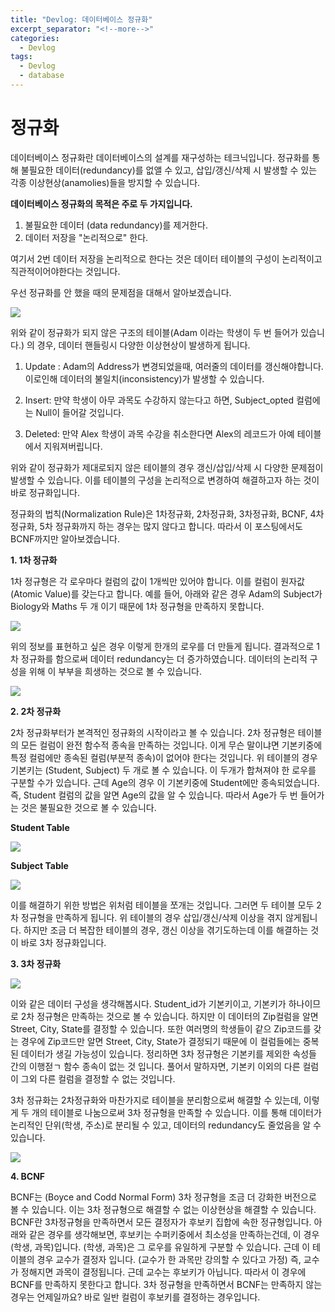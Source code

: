 ```yaml
---
title: "Devlog: 데이터베이스 정규화"
excerpt_separator: "<!--more-->"
categories:
  - Devlog
tags:
  - Devlog
  - database
---
```



정규화
==

데이터베이스 정규화란 데이터베이스의 설계를 재구성하는 테크닉입니다.
정규화를 통해 불필요한 데이터(redundancy)를 없앨 수 있고, 삽입/갱신/삭제 시
발생할 수 있는 각종 이상현상(anamolies)들을 방지할 수 있습니다.


**데이터베이스 정규화의 목적은 주로 두 가지입니다.**


1. 불필요한 데이터 (data redundancy)를 제거한다.
2. 데이터 저장을 "논리적으로" 한다.


여기서 2번 데이터 저장을 논리적으로 한다는 것은 데이터 테이블의 구성이 논리적이고
직관적이어야한다는 것입니다.


우선 정규화를 안 했을 때의 문제점을 대해서 알아보겠습니다.

![](https://t1.daumcdn.net/cfile/tistory/9999183359E7852802)


위와 같이 정규화가 되지 않은 구조의 테이블(Adam 이라는 학생이 두 번 들어가 있습니다.)
의 경우, 데이터 핸들링시 다양한 이상현상이 발생하게 됩니다.

1. Update : Adam의 Address가 변경되었을때, 여러줄의 데이터를 갱신해야합니다.
이로인해 데이터의 불일치(inconsistency)가 발생할 수 있습니다.

2. Insert: 만약 학생이 아무 과목도 수강하지 않는다고 하면, Subject_opted 컬럼에는 Null이
들어갈 것입니다.

3. Deleted: 만약 Alex 학생이 과목 수강을 취소한다면 Alex의 레코드가 아예 테이블에서 지워져버립니다.

위와 같이 정규화가 제대로되지 않은 테이블의 경우 갱신/삽입/삭제 시 다양한 문제점이 발생할 수 있습니다. 이를 테이블의 구성을 논리적으로 변경하여
해결하고자 하는 것이 바로 정규화입니다.

정규화의 법칙(Normalization Rule)은 1차정규화, 2차정규화, 3차정규화, BCNF, 4차 정규화, 5차 정규화까지 하는 
경우는 많지 않다고 합니다. 따라서 이 포스팅에서도 BCNF까지만 알아보겠습니다.


**1. 1차 정규화**

1차 정규형은 각 로우마다 컬럼의 값이 1개씩만 있어야 합니다. 이를 컬럼이 원자값(Atomic Value)를 갖는다고 합니다. 예를 들어, 아래와 같은 경우 Adam의 Subject가
Biology와 Maths 두 개 이기 때문에 1차 정규형을 만족하지 못합니다.

![](https://t1.daumcdn.net/cfile/tistory/9983DA3359E7855B34)

위의 정보를 표현하고 싶은 경우 이렇게 한개의 로우를 더 만들게 됩니다. 결과적으로 1차 정규화를 함으로써 데이터 redundancy는 더 증가하였습니다. 데이터의 논리적 구성을 위해 이 부부을 희생하는 것으로 
볼 수 있습니다.

![](https://t1.daumcdn.net/cfile/tistory/9967D83359E7861E07)

**2. 2차 정규화**

2차 정규화부터가 본격적인 정규화의 시작이라고 볼 수 있습니다. 2차 정규형은 테이블의 모든 컬럼이 완전 함수적 종속을 만족하는 것입니다. 
이게 무슨 말이냐면 기본키중에 특정 컬럼에만 종속된 컬럼(부분적 종속)이 없어야 한다는 것입니다.
위 테이블의 경우 기본키는 (Student, Subject) 두 개로 볼 수 있습니다. 이 두개가 합쳐져야 한 로우를 구분할 수가 있습니다. 근데 Age의 경우 이 기본키중에 Student에만 종속되었습니다.
즉, Student 컬럼의 값을 알면 Age의 값을 알 수 있습니다. 따라서 Age가 두 번 들어가는 것은 불필요한 것으로 볼 수 있습니다.

**Student Table**

![](https://t1.daumcdn.net/cfile/tistory/99589D3359E789FA30)

**Subject Table**

![](https://t1.daumcdn.net/cfile/tistory/99C5183359E789FB14)

이를 해결하기 위한 방법은 위처럼 테이블을 쪼개는 것입니다. 그러면 두 테이블 모두 2차 정규형을 만족하게 됩니다. 위 테이블의 경우 삽입/갱신/삭제 이상을 겪지 않게됩니다. 하지만 조금 더 복잡한 테이블의 경우, 갱신 이상을 겪기도하는데 이를 해결하는 것이 바로 3차 정규화입니다.


**3. 3차 정규화**

![](https://t1.daumcdn.net/cfile/tistory/99E0403359E78AEE2B)

이와 같은 데이터 구성을 생각해봅시다. Student_id가 기본키이고, 기본키가 하나이므로 2차 정규형은 만족하는 것으로 볼 수 있습니다. 하지만
이 데이터의 Zip컬럼을 알면 Street, City, State를 결정할 수 있습니다. 또한 여러명의 학생들이 같으 Zip코드를 갖는 경우에 Zip코드만 알면 Street, City, State가 결정되기 때문에
이 컬럼들에는 중복된 데이터가 생길 가능성이 있습니다. 정리하면 3차 정규형은 기본키를 제외한 속성들 간의 이행젇ㄱ 함수 종속이 없는 것 입니다. 풀어서 말하자면, 기본키 이외의 다른 컬럼이 그외 다른 컬럼을 결정할 수 없는 것입니다.

3차 정규화는 2차정규화와 마찬가지로 테이블을 분리함으로써 해결할 수 있는데, 이렇게 두 개의 테이블로 나눔으로써 3차 정규형을 만족할 수 있습니다. 이를 통해 데이터가 논리적인 단위(학생, 주소)로 분리될 수 있고, 데이터의 redundancy도 줄었음을 알 수 있습니다.

![](https://t1.daumcdn.net/cfile/tistory/994C193359E78C5E4A)

**4. BCNF**

BCNF는 (Boyce and Codd Normal Form) 3차 정규형을 조금 더 강화한 버전으로 볼 수 있습니다. 이는 3차 정규형으로 해결할 수 없는 이상현상을 해결할 수 있습니다.
BCNF란 3차정규형을 만족하면서 모든 결정자가 후보키 집합에 속한 정규형입니다.
아래와 같은 경우를 생각해보면, 후보키는 수퍼키중에서 최소성을 만족하는건데, 이 경우 (학생, 과목)입니다. (학생, 과목)은 그 로우를 유일하게 구분할 수 있습니다. 근데 이 테이블의 경우 교수가 결정자 입니다.
(교수가 한 과목만 강의할 수 있다고 가정) 즉, 교수가 정해지면 과목이 결정됩니다. 근데 교수는 후보키가 아닙니다.
따라서 이 경우에 BCNF를 만족하지 못한다고 합니다. 3차 정규형을 만족하면서 BCNF는 만족하지 않는 경우는 언제일까요? 바로 일반 컬럼이 후보키를 결정하는 경우입니다.
    









